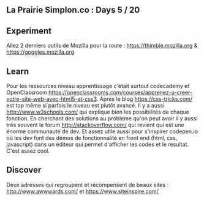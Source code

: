 ## La Prairie Simplon.co : Days 5 / 20


## Experiment

Allez 2 derniers outils de Mozilla pour la route : https://thimble.mozilla.org & https://goggles.mozilla.org


## Learn

Pour les ressources niveau apprentissage c'était surtout codecademy et OpenClassroom https://openclassrooms.com/courses/apprenez-a-creer-votre-site-web-avec-html5-et-css3.
Après le blog https://css-tricks.com/ est top même si parfois le niveau est plutôt avancé.
Il y a aussi http://www.w3schools.com/ qui explique bien les possibilités de chaque fonction.
En cherchant des solutions au probleme qu'on peut avoir il y aussi très souvent le forum http://stackoverflow.com/ qui revient qui est une énorme communauté de dev.
Et assez utile aussi pour s'inspirer codepen.io où les dev font des démos de fonctionnalité en front end (html, css, javascript) dans un éditeur qui permet d'afficher les codes et le resultat. C'est assez cool.

## Discover

Deux adresses qui regroupent et récompensent de beaux sites : http://www.awwwards.com/ et https://www.siteinspire.com/
